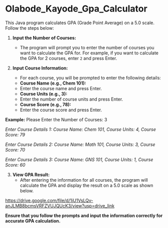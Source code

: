 # Olabode_Kayode_Gpa_Calculator

This Java program calculates GPA (Grade Point Average) on a 5.0 scale. Follow the steps below:

1. **Input the Number of Courses:**
   - The program will prompt you to enter the number of courses you want to calculate the GPA for. For example, if you want to calculate the GPA for 2 courses, enter `2` and press Enter.

2. **Input Course Information:**
   - For each course, you will be prompted to enter the following details:
   - **Course Name (e.g., Chem 101):**
   - Enter the course name and press Enter.
   - **Course Units (e.g., 3):**
   - Enter the number of course units and press Enter.
   - **Course Score (e.g., 78):**
   - Enter the course score and press Enter.


**Example:**
Please Enter the Number of Courses: 3

*Enter Course Details 1:
Course Name: Chem 101,
Course Units: 4,
Course Score: 79*

*Enter Course Details 2:
Course Name: Math 101,
Course Units: 3,
Course Score: 70*

*Enter Course Details 3:
Course Name: GNS 101,
Course Units: 1,
Course Score: 60*

3. **View GPA Result:**
   - After entering the information for all courses, the program will calculate the GPA and display the result on a 5.0 scale as shown below.



https://drive.google.com/file/d/1iU1VsLQv-anJLMB8bcmsVRFZVUJQUcK3/view?usp=drive_link


**Ensure that you follow the prompts and input the information correctly for accurate GPA calculation.**
